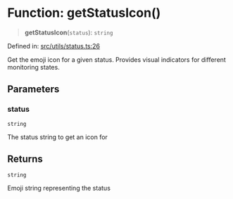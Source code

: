 # Function: getStatusIcon()

> **getStatusIcon**(`status`): `string`

Defined in: [src/utils/status.ts:26](https://github.com/Nick2bad4u/Uptime-Watcher/blob/3cce0c3b352c8390536ca3c7399ece50a05faf18/src/utils/status.ts#L26)

Get the emoji icon for a given status.
Provides visual indicators for different monitoring states.

## Parameters

### status

`string`

The status string to get an icon for

## Returns

`string`

Emoji string representing the status
